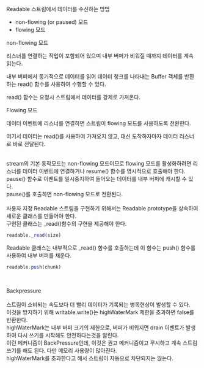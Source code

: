 Readable 스트림에서 데이터를 수신하는 방법

- non-flowing (or paused) 모드
- flowing 모드

non-flowing 모드

리스너를 연결하는 작업이 포함되어 있으며 내부 버퍼가 비워질 때까지 데이터를 계속 읽는다.

내부 버퍼에서 동기적으로 데이터를 읽어 데이터 청크를 나타내는 Buffer 객체를 반환하는 read() 함수를 사용하여 수행할 수 있다.

read() 함수는 요청시 스트림에서 데이터를 강제로 가져온다.

Flowing 모드

데이터 이벤트에 리스너를 연결하면 스트림이 flowing 모드를 사용하도록 전환한다.

여기서 데이터는 read()를 사용하여 가져오지 않고, 대신 도착하자마자 데이터 리스너로 바로 전달된다.

<br/>
stream의 기본 동작모드는 non-flowing 모드이므로 flowing 모드를 활성화하려면 리스너를 데이터 이벤트에 연결하거나
resume() 함수를 명시적으로 호출해야 한다. <br/>
pause() 함수로 이벤트를 일시중지하여 들어오는 데이터를 내부 버퍼에 캐시할 수 있다. <br/>
pause()를 호출하면 non-flowing 모드로 전환된다.

<br/>
<br/>
사용자 지정 Readable 스트림을 구현하기 위해서는 Readable prototype을 상속하여 새로운 클래스를 만들어야 한다.<br/>
구현된 클래스는 _read()함수의 구현을 제공해야 한다.

```js
readable._read(size)
```

Readable 클래스는 내부적으로 \_read() 함수를 호출하는데 이 함수는 push() 함수를 사용하여 내부 버퍼를 채운다.<br/>

```js
readable.push(chunk)
```

<br/>

Backpressure
<br/><br/>
스트림이 소비되는 속도보다 더 빨리 데이터가 기록되는 병목현상이 발생할 수 있다.<br/>
이것을 방지하기 위해 writable.write()는 highWaterMark 제한을 초과하면 false를 반환한다.<br/>
highWaterMark는 내부 버퍼 크기의 제한으로, 버퍼가 비워지면 drain 이벤트가 발생하여 다시 쓰기를 시작해도 안전하다는것을 알린다. <br/>
이런 메커니즘이 BackPressure인데, 이것은 권고 메커니즘이고 무시하고 계속 스트림 쓰기를 해도 된다. 다만 메모리 사용량이 많아진다. <br/>
highWaterMark를 초과한다고 해서 스트림이 자동으로 차단되지는 않는다.<br/>
